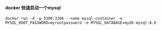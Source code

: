 #### docker 快速启动一个mysql
```
docker run -d -p 3306:3306 --name mysql-container -e MYSQL_ROOT_PASSWORD=myrootpassword -e MYSQL_DATABASE=mydb mysql:8.0
```
